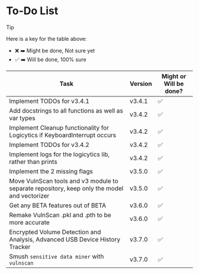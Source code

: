 # To-Do List

> [!TIP]
> Here is a key for the table above:
> - ❌ ➡️ Might be done, Not sure yet
> - ✅ ➡️ Will be done, 100% sure

| Task                                                                                         | Version | Might or Will be done? |
|----------------------------------------------------------------------------------------------|---------|------------------------|
| Implement TODOs for v3.4.1                                                                   | v3.4.1  | ✅                      |
| Add docstrings to all functions as well as var types                                         | v3.4.2  | ✅                      |
| Implement Cleanup functionality for Logicytics if KeyboardInterrupt occurs                   | v3.4.2  | ✅                      |
| Implement TODOs for v3.4.2                                                                   | v3.4.2  | ✅                      |
| Implement logs for the logicytics lib, rather than prints                                    | v3.4.2  | ✅                      |
| Implement the 2 missing flags                                                                | v3.5.0  | ✅                      |
| Move VulnScan tools and v3 module to separate repository, keep only the model and vectorizer | v3.5.0  | ✅                      |
| Get any BETA features out of BETA                                                            | v3.6.0  | ✅                      |
| Remake VulnScan .pkl and .pth to be more accurate                                            | v3.6.0  | ✅                      |
| Encrypted Volume Detection and Analysis, Advanced USB Device History Tracker                 | v3.7.0  | ✅                      |
| Smush `sensitive data miner` with `vulnscan`                                                 | v3.7.0  | ✅                      |
